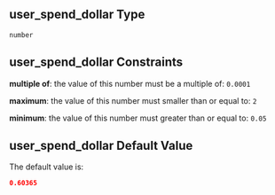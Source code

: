 ## user_spend_dollar Type

`number`

## user_spend_dollar Constraints

**multiple of**: the value of this number must be a multiple of: `0.0001`

**maximum**: the value of this number must smaller than or equal to: `2`

**minimum**: the value of this number must greater than or equal to: `0.05`

## user_spend_dollar Default Value

The default value is:

```json
0.60365
```
